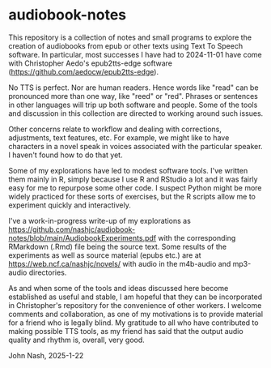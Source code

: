 # audiobook-notes

This repository is a collection of notes and small programs to explore the creation of audiobooks
from epub or other texts using Text To Speech software. In particular, most successes I have had 
to 2024-11-01
have come with Christopher Aedo's epub2tts-edge software (https://github.com/aedocw/epub2tts-edge).

No TTS is perfect. Nor are human readers. Hence words like "read" can be pronounced more than one
way, like "reed" or "red". Phrases or sentences in other languages will trip up both software and
people. Some of the tools and discussion in this collection are directed to working around such
issues.

Other concerns relate to workflow and dealing with corrections, adjustments, text features, etc.
For example, we might like to have characters in a novel speak in voices associated with the
particular speaker. I haven't found how to do that yet.

Some of my explorations have led to modest software tools. I've written them mainly in R, simply
because I use R and RStudio a lot and it was fairly easy for me to repurpose some other code. I
suspect Python might be more widely practiced for these sorts of exercises, but the R scripts
allow me to experiment quickly and interactively. 

I've a work-in-progress write-up of my explorations as 
https://github.com/nashjc/audiobook-notes/blob/main/AudiobookExperiments.pdf with the corresponding
RMarkdown (.Rmd) file being the source text. Some results of the experiments as well as source
material (epubs etc.) are at https://web.ncf.ca/nashjc/novels/ with audio in the m4b-audio and mp3-audio
directories. 

As and when some of the tools and ideas discussed here become established as useful and stable, I
am hopeful that they can be incorporated in Christopher's repository for the convenience of other
workers. I welcome comments and collaboration, as one of my motivations is to provide material for
a friend who is legally blind. My gratitude to all who have contributed to making possible TTS
tools, as my friend has said that the output audio quality and rhythm is, overall, very good.

John Nash, 2025-1-22
